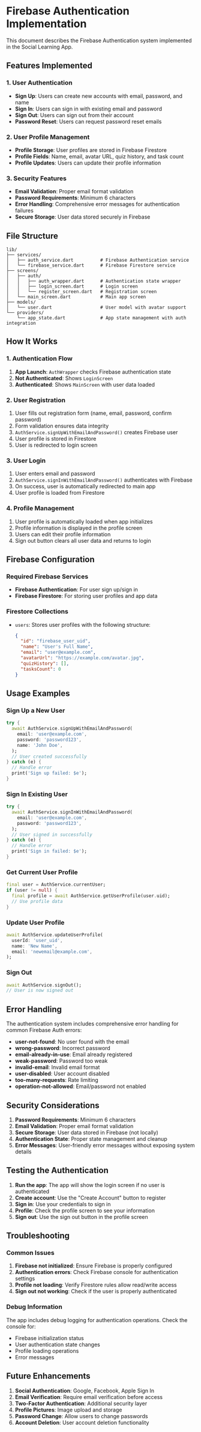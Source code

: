# Firebase Authentication Implementation

This document describes the Firebase Authentication system implemented in the Social Learning App.

## Features Implemented

### 1. User Authentication

- **Sign Up**: Users can create new accounts with email, password, and name
- **Sign In**: Users can sign in with existing email and password
- **Sign Out**: Users can sign out from their account
- **Password Reset**: Users can request password reset emails

### 2. User Profile Management

- **Profile Storage**: User profiles are stored in Firebase Firestore
- **Profile Fields**: Name, email, avatar URL, quiz history, and task count
- **Profile Updates**: Users can update their profile information

### 3. Security Features

- **Email Validation**: Proper email format validation
- **Password Requirements**: Minimum 6 characters
- **Error Handling**: Comprehensive error messages for authentication failures
- **Secure Storage**: User data stored securely in Firebase

## File Structure

```
lib/
├── services/
│   ├── auth_service.dart          # Firebase Authentication service
│   └── firebase_service.dart      # Firebase Firestore service
├── screens/
│   ├── auth/
│   │   ├── auth_wrapper.dart      # Authentication state wrapper
│   │   ├── login_screen.dart      # Login screen
│   │   └── register_screen.dart   # Registration screen
│   └── main_screen.dart           # Main app screen
├── models/
│   └── user.dart                  # User model with avatar support
└── providers/
    └── app_state.dart             # App state management with auth integration
```

## How It Works

### 1. Authentication Flow

1. **App Launch**: `AuthWrapper` checks Firebase authentication state
2. **Not Authenticated**: Shows `LoginScreen`
3. **Authenticated**: Shows `MainScreen` with user data loaded

### 2. User Registration

1. User fills out registration form (name, email, password, confirm password)
2. Form validation ensures data integrity
3. `AuthService.signUpWithEmailAndPassword()` creates Firebase user
4. User profile is stored in Firestore
5. User is redirected to login screen

### 3. User Login

1. User enters email and password
2. `AuthService.signInWithEmailAndPassword()` authenticates with Firebase
3. On success, user is automatically redirected to main app
4. User profile is loaded from Firestore

### 4. Profile Management

1. User profile is automatically loaded when app initializes
2. Profile information is displayed in the profile screen
3. Users can edit their profile information
4. Sign out button clears all user data and returns to login

## Firebase Configuration

### Required Firebase Services

- **Firebase Authentication**: For user sign up/sign in
- **Firebase Firestore**: For storing user profiles and app data

### Firestore Collections

- `users`: Stores user profiles with the following structure:
  ```json
  {
    "id": "firebase_user_uid",
    "name": "User's Full Name",
    "email": "user@example.com",
    "avatarUrl": "https://example.com/avatar.jpg",
    "quizHistory": [],
    "tasksCount": 0
  }
  ```

## Usage Examples

### Sign Up a New User

```dart
try {
  await AuthService.signUpWithEmailAndPassword(
    email: 'user@example.com',
    password: 'password123',
    name: 'John Doe',
  );
  // User created successfully
} catch (e) {
  // Handle error
  print('Sign up failed: $e');
}
```

### Sign In Existing User

```dart
try {
  await AuthService.signInWithEmailAndPassword(
    email: 'user@example.com',
    password: 'password123',
  );
  // User signed in successfully
} catch (e) {
  // Handle error
  print('Sign in failed: $e');
}
```

### Get Current User Profile

```dart
final user = AuthService.currentUser;
if (user != null) {
  final profile = await AuthService.getUserProfile(user.uid);
  // Use profile data
}
```

### Update User Profile

```dart
await AuthService.updateUserProfile(
  userId: 'user_uid',
  name: 'New Name',
  email: 'newemail@example.com',
);
```

### Sign Out

```dart
await AuthService.signOut();
// User is now signed out
```

## Error Handling

The authentication system includes comprehensive error handling for common Firebase Auth errors:

- **user-not-found**: No user found with the email
- **wrong-password**: Incorrect password
- **email-already-in-use**: Email already registered
- **weak-password**: Password too weak
- **invalid-email**: Invalid email format
- **user-disabled**: User account disabled
- **too-many-requests**: Rate limiting
- **operation-not-allowed**: Email/password not enabled

## Security Considerations

1. **Password Requirements**: Minimum 6 characters
2. **Email Validation**: Proper email format validation
3. **Secure Storage**: User data stored in Firebase (not locally)
4. **Authentication State**: Proper state management and cleanup
5. **Error Messages**: User-friendly error messages without exposing system details

## Testing the Authentication

1. **Run the app**: The app will show the login screen if no user is authenticated
2. **Create account**: Use the "Create Account" button to register
3. **Sign in**: Use your credentials to sign in
4. **Profile**: Check the profile screen to see your information
5. **Sign out**: Use the sign out button in the profile screen

## Troubleshooting

### Common Issues

1. **Firebase not initialized**: Ensure Firebase is properly configured
2. **Authentication errors**: Check Firebase console for authentication settings
3. **Profile not loading**: Verify Firestore rules allow read/write access
4. **Sign out not working**: Check if the user is properly authenticated

### Debug Information

The app includes debug logging for authentication operations. Check the console for:

- Firebase initialization status
- User authentication state changes
- Profile loading operations
- Error messages

## Future Enhancements

1. **Social Authentication**: Google, Facebook, Apple Sign In
2. **Email Verification**: Require email verification before access
3. **Two-Factor Authentication**: Additional security layer
4. **Profile Pictures**: Image upload and storage
5. **Password Change**: Allow users to change passwords
6. **Account Deletion**: User account deletion functionality




